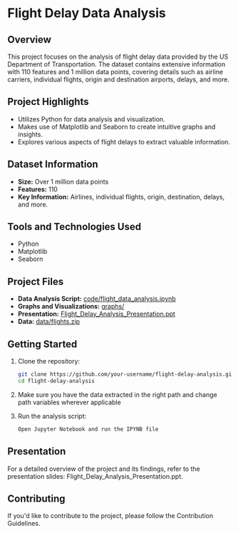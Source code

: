 # Flight Delay Data Analysis

## Overview

This project focuses on the analysis of flight delay data provided by the US Department of Transportation. The dataset contains extensive information with 110 features and 1 million data points, covering details such as airline carriers, individual flights, origin and destination airports, delays, and more.

## Project Highlights

- Utilizes Python for data analysis and visualization.
- Makes use of Matplotlib and Seaborn to create intuitive graphs and insights.
- Explores various aspects of flight delays to extract valuable information.

## Dataset Information

- **Size:** Over 1 million data points
- **Features:** 110
- **Key Information:** Airlines, individual flights, origin, destination, delays, and more.

## Tools and Technologies Used

- Python
- Matplotlib
- Seaborn

## Project Files

- **Data Analysis Script:** [code/flight_data_analysis.ipynb](code/flight_data_analysis.ipynb)
- **Graphs and Visualizations:** [graphs/](graphs/)
- **Presentation:** [Flight_Delay_Analysis_Presentation.ppt](Flight_Delay_Analysis_Presentation.ppt)
- **Data:** [data/flights.zip](data/flights.zip)

## Getting Started

1. Clone the repository:

   ```bash
   git clone https://github.com/your-username/flight-delay-analysis.git
   cd flight-delay-analysis

2. Make sure you have the data extracted in the right path and change path variables wherever applicable
3. Run the analysis script:
   ```bash
   Open Jupyter Notebook and run the IPYNB file

## Presentation
For a detailed overview of the project and its findings, refer to the presentation slides: Flight_Delay_Analysis_Presentation.ppt.

## Contributing
If you'd like to contribute to the project, please follow the Contribution Guidelines.
